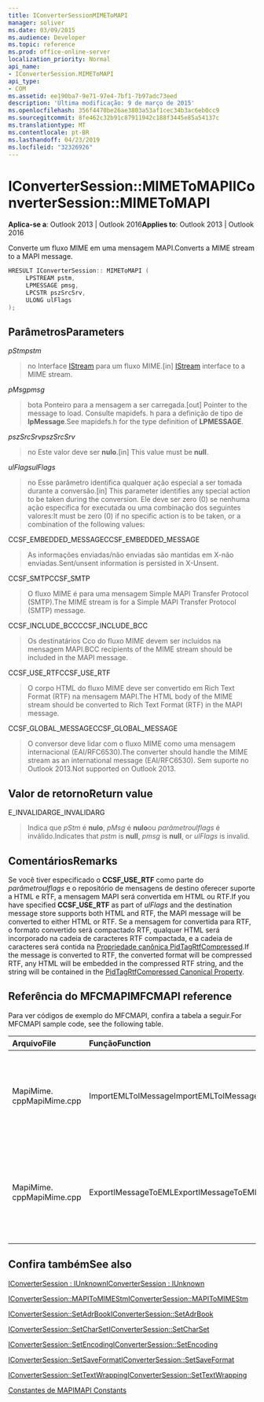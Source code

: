 ```yaml
---
title: IConverterSessionMIMEToMAPI
manager: soliver
ms.date: 03/09/2015
ms.audience: Developer
ms.topic: reference
ms.prod: office-online-server
localization_priority: Normal
api_name:
- IConverterSession.MIMEToMAPI
api_type:
- COM
ms.assetid: ee190ba7-9e71-97e4-7bf1-7b97adc73eed
description: 'Última modificação: 9 de março de 2015'
ms.openlocfilehash: 356f4470be26ae3803a53af1cec34b3ac6eb0cc9
ms.sourcegitcommit: 8fe462c32b91c87911942c188f3445e85a54137c
ms.translationtype: MT
ms.contentlocale: pt-BR
ms.lasthandoff: 04/23/2019
ms.locfileid: "32326926"
---
```

# <a name="iconvertersessionmimetomapi"></a><span data-ttu-id="fdc9b-103">IConverterSession::MIMEToMAPI</span><span class="sxs-lookup"><span data-stu-id="fdc9b-103">IConverterSession::MIMEToMAPI</span></span>

  
  
<span data-ttu-id="fdc9b-104">**Aplica-se a**: Outlook 2013 | Outlook 2016</span><span class="sxs-lookup"><span data-stu-id="fdc9b-104">**Applies to**: Outlook 2013 | Outlook 2016</span></span> 
  
<span data-ttu-id="fdc9b-105">Converte um fluxo MIME em uma mensagem MAPI.</span><span class="sxs-lookup"><span data-stu-id="fdc9b-105">Converts a MIME stream to a MAPI message.</span></span>
  
```cpp
HRESULT IConverterSession:: MIMEToMAPI ( 
     LPSTREAM pstm, 
     LPMESSAGE pmsg, 
     LPCSTR pszSrcSrv, 
     ULONG ulFlags 
);
```

## <a name="parameters"></a><span data-ttu-id="fdc9b-106">Parâmetros</span><span class="sxs-lookup"><span data-stu-id="fdc9b-106">Parameters</span></span>

 <span data-ttu-id="fdc9b-107">_pStm_</span><span class="sxs-lookup"><span data-stu-id="fdc9b-107">_pstm_</span></span>
  
> <span data-ttu-id="fdc9b-108">no Interface [IStream](https://msdn.microsoft.com/library/aa380034%28VS.85%29.aspx) para um fluxo MIME.</span><span class="sxs-lookup"><span data-stu-id="fdc9b-108">[in] [IStream](https://msdn.microsoft.com/library/aa380034%28VS.85%29.aspx) interface to a MIME stream.</span></span> 
    
 <span data-ttu-id="fdc9b-109">_pMsg_</span><span class="sxs-lookup"><span data-stu-id="fdc9b-109">_pmsg_</span></span>
  
> <span data-ttu-id="fdc9b-110">bota Ponteiro para a mensagem a ser carregada.</span><span class="sxs-lookup"><span data-stu-id="fdc9b-110">[out] Pointer to the message to load.</span></span> <span data-ttu-id="fdc9b-111">Consulte mapidefs. h para a definição de tipo de **lpMessage**.</span><span class="sxs-lookup"><span data-stu-id="fdc9b-111">See mapidefs.h for the type definition of **LPMESSAGE**.</span></span>
    
 <span data-ttu-id="fdc9b-112">_pszSrcSrv_</span><span class="sxs-lookup"><span data-stu-id="fdc9b-112">_pszSrcSrv_</span></span>
  
> <span data-ttu-id="fdc9b-113">no Este valor deve ser **nulo**.</span><span class="sxs-lookup"><span data-stu-id="fdc9b-113">[in] This value must be **null**.</span></span>
    
 <span data-ttu-id="fdc9b-114">_ulFlags_</span><span class="sxs-lookup"><span data-stu-id="fdc9b-114">_ulFlags_</span></span>
  
> <span data-ttu-id="fdc9b-115">no Esse parâmetro identifica qualquer ação especial a ser tomada durante a conversão.</span><span class="sxs-lookup"><span data-stu-id="fdc9b-115">[in] This parameter identifies any special action to be taken during the conversion.</span></span> <span data-ttu-id="fdc9b-116">Ele deve ser zero (0) se nenhuma ação específica for executada ou uma combinação dos seguintes valores:</span><span class="sxs-lookup"><span data-stu-id="fdc9b-116">It must be zero (0) if no specific action is to be taken, or a combination of the following values:</span></span>
    
<span data-ttu-id="fdc9b-117">CCSF_EMBEDDED_MESSAGE</span><span class="sxs-lookup"><span data-stu-id="fdc9b-117">CCSF_EMBEDDED_MESSAGE</span></span>
  
> <span data-ttu-id="fdc9b-118">As informações enviadas/não enviadas são mantidas em X-não enviadas.</span><span class="sxs-lookup"><span data-stu-id="fdc9b-118">Sent/unsent information is persisted in X-Unsent.</span></span>
    
<span data-ttu-id="fdc9b-119">CCSF_SMTP</span><span class="sxs-lookup"><span data-stu-id="fdc9b-119">CCSF_SMTP</span></span>
  
> <span data-ttu-id="fdc9b-120">O fluxo MIME é para uma mensagem Simple MAPI Transfer Protocol (SMTP).</span><span class="sxs-lookup"><span data-stu-id="fdc9b-120">The MIME stream is for a Simple MAPI Transfer Protocol (SMTP) message.</span></span>
    
<span data-ttu-id="fdc9b-121">CCSF_INCLUDE_BCC</span><span class="sxs-lookup"><span data-stu-id="fdc9b-121">CCSF_INCLUDE_BCC</span></span>
  
> <span data-ttu-id="fdc9b-122">Os destinatários Cco do fluxo MIME devem ser incluídos na mensagem MAPI.</span><span class="sxs-lookup"><span data-stu-id="fdc9b-122">BCC recipients of the MIME stream should be included in the MAPI message.</span></span>
    
<span data-ttu-id="fdc9b-123">CCSF_USE_RTF</span><span class="sxs-lookup"><span data-stu-id="fdc9b-123">CCSF_USE_RTF</span></span>
  
> <span data-ttu-id="fdc9b-124">O corpo HTML do fluxo MIME deve ser convertido em Rich Text Format (RTF) na mensagem MAPI.</span><span class="sxs-lookup"><span data-stu-id="fdc9b-124">The HTML body of the MIME stream should be converted to Rich Text Format (RTF) in the MAPI message.</span></span>

<span data-ttu-id="fdc9b-125">CCSF_GLOBAL_MESSAGE</span><span class="sxs-lookup"><span data-stu-id="fdc9b-125">CCSF_GLOBAL_MESSAGE</span></span>
> <span data-ttu-id="fdc9b-126">O conversor deve lidar com o fluxo MIME como uma mensagem internacional (EAI/RFC6530).</span><span class="sxs-lookup"><span data-stu-id="fdc9b-126">The converter should handle the MIME stream as an international message (EAI/RFC6530).</span></span> <span data-ttu-id="fdc9b-127">Sem suporte no Outlook 2013.</span><span class="sxs-lookup"><span data-stu-id="fdc9b-127">Not supported on Outlook 2013.</span></span>
    
## <a name="return-value"></a><span data-ttu-id="fdc9b-128">Valor de retorno</span><span class="sxs-lookup"><span data-stu-id="fdc9b-128">Return value</span></span>

<span data-ttu-id="fdc9b-129">E_INVALIDARG</span><span class="sxs-lookup"><span data-stu-id="fdc9b-129">E_INVALIDARG</span></span>
  
> <span data-ttu-id="fdc9b-130">Indica que _pStm_ é **nulo**, _pMsg_ é **nulo**ou _parâmetroulflags_ é inválido.</span><span class="sxs-lookup"><span data-stu-id="fdc9b-130">Indicates that  _pstm_ is **null**,  _pmsg_ is **null**, or  _ulFlags_ is invalid.</span></span> 
    
## <a name="remarks"></a><span data-ttu-id="fdc9b-131">Comentários</span><span class="sxs-lookup"><span data-stu-id="fdc9b-131">Remarks</span></span>

<span data-ttu-id="fdc9b-132">Se você tiver especificado o **CCSF_USE_RTF** como parte do _parâmetroulflags_ e o repositório de mensagens de destino oferecer suporte a HTML e RTF, a mensagem MAPI será convertida em HTML ou RTF.</span><span class="sxs-lookup"><span data-stu-id="fdc9b-132">If you have specified **CCSF_USE_RTF** as part of  _ulFlags_ and the destination message store supports both HTML and RTF, the MAPI message will be converted to either HTML or RTF.</span></span> <span data-ttu-id="fdc9b-133">Se a mensagem for convertida para RTF, o formato convertido será compactado RTF, qualquer HTML será incorporado na cadeia de caracteres RTF compactada, e a cadeia de caracteres será contida na [Propriedade canônica PidTagRtfCompressed](pidtagrtfcompressed-canonical-property.md).</span><span class="sxs-lookup"><span data-stu-id="fdc9b-133">If the message is converted to RTF, the converted format will be compressed RTF, any HTML will be embedded in the compressed RTF string, and the string will be contained in the [PidTagRtfCompressed Canonical Property](pidtagrtfcompressed-canonical-property.md).</span></span>
  
## <a name="mfcmapi-reference"></a><span data-ttu-id="fdc9b-134">Referência do MFCMAPI</span><span class="sxs-lookup"><span data-stu-id="fdc9b-134">MFCMAPI reference</span></span>

<span data-ttu-id="fdc9b-135">Para ver códigos de exemplo do MFCMAPI, confira a tabela a seguir.</span><span class="sxs-lookup"><span data-stu-id="fdc9b-135">For MFCMAPI sample code, see the following table.</span></span>
  
|<span data-ttu-id="fdc9b-136">**Arquivo**</span><span class="sxs-lookup"><span data-stu-id="fdc9b-136">**File**</span></span>|<span data-ttu-id="fdc9b-137">**Função**</span><span class="sxs-lookup"><span data-stu-id="fdc9b-137">**Function**</span></span>|<span data-ttu-id="fdc9b-138">**Comentário**</span><span class="sxs-lookup"><span data-stu-id="fdc9b-138">**Comment**</span></span>|
|:-----|:-----|:-----|
|<span data-ttu-id="fdc9b-139">MapiMime. cpp</span><span class="sxs-lookup"><span data-stu-id="fdc9b-139">MapiMime.cpp</span></span>  <br/> |<span data-ttu-id="fdc9b-140">ImportEMLToIMessage</span><span class="sxs-lookup"><span data-stu-id="fdc9b-140">ImportEMLToIMessage</span></span>  <br/> |<span data-ttu-id="fdc9b-141">MFCMAPI usa MimeToMAPI para converter um arquivo EML em uma mensagem MAPI.</span><span class="sxs-lookup"><span data-stu-id="fdc9b-141">MFCMAPI uses MimeToMAPI to convert an EML file to a MAPI message.</span></span>  <br/> |
|<span data-ttu-id="fdc9b-142">MapiMime. cpp</span><span class="sxs-lookup"><span data-stu-id="fdc9b-142">MapiMime.cpp</span></span>  <br/> |<span data-ttu-id="fdc9b-143">ExportIMessageToEML</span><span class="sxs-lookup"><span data-stu-id="fdc9b-143">ExportIMessageToEML</span></span>  <br/> |<span data-ttu-id="fdc9b-144">MFCMAPI usa MAPIToMIMEStm para converter uma mensagem MAPI em um arquivo EML.</span><span class="sxs-lookup"><span data-stu-id="fdc9b-144">MFCMAPI uses MAPIToMIMEStm to convert a MAPI message to an EML file.</span></span>  <br/> |
   
## <a name="see-also"></a><span data-ttu-id="fdc9b-145">Confira também</span><span class="sxs-lookup"><span data-stu-id="fdc9b-145">See also</span></span>



[<span data-ttu-id="fdc9b-146">IConverterSession : IUnknown</span><span class="sxs-lookup"><span data-stu-id="fdc9b-146">IConverterSession : IUnknown</span></span>](iconvertersessioniunknown.md)
  
[<span data-ttu-id="fdc9b-147">IConverterSession::MAPIToMIMEStm</span><span class="sxs-lookup"><span data-stu-id="fdc9b-147">IConverterSession::MAPIToMIMEStm</span></span>](iconvertersession-mapitomimestm.md)
  
[<span data-ttu-id="fdc9b-148">IConverterSession::SetAdrBook</span><span class="sxs-lookup"><span data-stu-id="fdc9b-148">IConverterSession::SetAdrBook</span></span>](iconvertersession-setadrbook.md)
  
[<span data-ttu-id="fdc9b-149">IConverterSession::SetCharSet</span><span class="sxs-lookup"><span data-stu-id="fdc9b-149">IConverterSession::SetCharSet</span></span>](iconvertersession-setcharset.md)
  
[<span data-ttu-id="fdc9b-150">IConverterSession::SetEncoding</span><span class="sxs-lookup"><span data-stu-id="fdc9b-150">IConverterSession::SetEncoding</span></span>](iconvertersession-setencoding.md)
  
[<span data-ttu-id="fdc9b-151">IConverterSession::SetSaveFormat</span><span class="sxs-lookup"><span data-stu-id="fdc9b-151">IConverterSession::SetSaveFormat</span></span>](iconvertersession-setsaveformat.md)
  
[<span data-ttu-id="fdc9b-152">IConverterSession::SetTextWrapping</span><span class="sxs-lookup"><span data-stu-id="fdc9b-152">IConverterSession::SetTextWrapping</span></span>](iconvertersession-settextwrapping.md)


[<span data-ttu-id="fdc9b-153">Constantes de MAPI</span><span class="sxs-lookup"><span data-stu-id="fdc9b-153">MAPI Constants</span></span>](mapi-constants.md)

